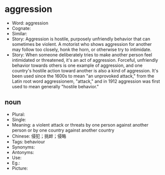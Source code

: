 # aggression

- Word: aggression
- Cognate: 
- Similar: 
- Story: Aggression is hostile, purposely unfriendly behavior that can sometimes be violent. A motorist who shows aggression for another may follow too closely, honk the horn, or otherwise try to intimidate.
- Story: When someone deliberately tries to make another person feel intimidated or threatened, it's an act of aggression. Forceful, unfriendly behavior towards others is one example of aggression, and one country's hostile action toward another is also a kind of aggression. It's been used since the 1600s to mean "an unprovoked attack," from the Latin root word aggressionem, "attack," and in 1912 aggression was first used to mean generally "hostile behavior."

## noun

- Plural: 
- Single: 
- Meaning: a violent attack or threats by one person against another person or by one country against another country
- Chinese: 侵犯；挑衅；侵略
- Tags: behaviour
- Synonyms: 
- Antonyms: 
- Use: 
- Eg.: 
- Picture: 

